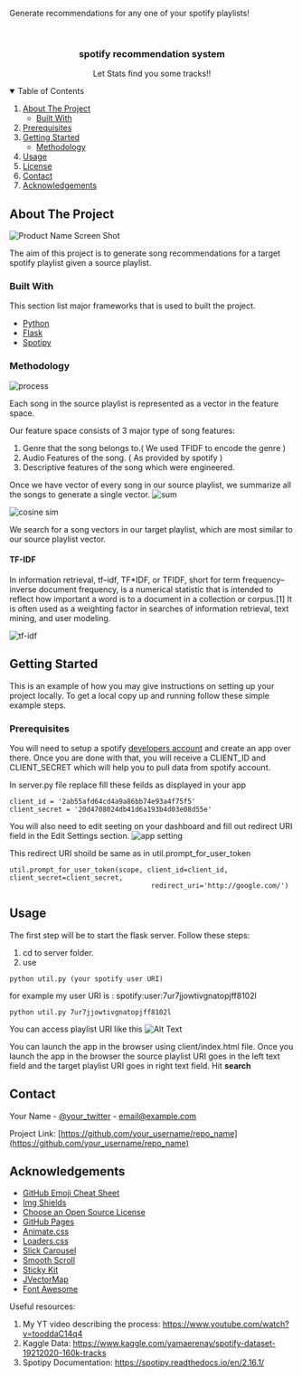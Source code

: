 Generate recommendations for any one of your spotify playlists!

<!-- PROJECT SHIELDS -->
<!--
*** I'm using markdown "reference style" links for readability.
*** Reference links are enclosed in brackets [ ] instead of parentheses ( ).
*** See the bottom of this document for the declaration of the reference variables
*** for contributors-url, forks-url, etc. This is an optional, concise syntax you may use.
*** https://www.markdownguide.org/basic-syntax/#reference-style-links
-->


<!-- PROJECT LOGO -->
<br />
<p align="center">

  <h3 align="center">spotify recommendation system</h3>

  <p align="center">
    Let Stats find you some tracks!!
  </p>
</p>



<!-- TABLE OF CONTENTS -->
<details open="open">
  <summary>Table of Contents</summary>
  <ol>
    <li>
      <a href="#about-the-project">About The Project</a>
      <ul>
        <li><a href="#built-with">Built With</a></li>
      </ul>
    </li>
    <li><a href="#prerequisites">Prerequisites</a></li>
    <li>
      <a href="#getting-started">Getting Started</a>
      <ul>
        <li><a href="#Methodology">Methodology</a></li>
      </ul>
    </li>
    <li><a href="#usage">Usage</a></li>
    <li><a href="#license">License</a></li>
    <li><a href="#contact">Contact</a></li>
    <li><a href="#acknowledgements">Acknowledgements</a></li>
  </ol>
</details>



<!-- ABOUT THE PROJECT -->
## About The Project

![Product Name Screen Shot][product-screenshot]

The aim of this project is to generate song recommendations for a target spotify playlist given a source playlist.

### Built With

This section list major frameworks that is used to built the project.
* [Python](https://getbootstrap.com)
* [Flask](https://jquery.com)
* [Spotipy](https://laravel.com)

### Methodology
![process][methodology-0]

Each song in the source playlist is represented as a vector in the feature space. 

Our feature space consists of 3 major type of song features:

1. Genre that the song belongs to.( We used TFIDF to encode the genre )
2. Audio Features of the song. ( As provided by spotify )
3. Descriptive features of the song which were engineered.

Once we have vector of every song in our source playlist, we summarize all the songs to generate a single vector.
![sum][methodology-3]

![cosine sim][methodology-1]

We search for a song vectors in our target playlist, which are most similar to our source playlist vector.

#### TF-IDF
In information retrieval, tf–idf, TF*IDF, or TFIDF, short for term frequency–inverse document frequency, is a numerical statistic that is intended to reflect how important a word is to a document in a collection or corpus.[1] It is often used as a weighting factor in searches of information retrieval, text mining, and user modeling.

![tf-idf][methodology-2]


<!-- GETTING STARTED -->
## Getting Started

This is an example of how you may give instructions on setting up your project locally.
To get a local copy up and running follow these simple example steps.

### Prerequisites

You will need to setup a spotify [developers account](https://developer.spotify.com) and create an app over there. Once you are done with that, you will receive a CLIENT_ID and CLIENT_SECRET which will help you to pull data from spotify account. 

In server.py file replace fill these feilds as displayed in your app 
```
client_id = '2ab55afd64cd4a9a86bb74e93a4f75f5'
client_secret = '20d4708024db41d6a193b4d03e08d55e'
```
You will also need to edit seeting on your dashboard and fill out redirect URI field in the Edit Settings section.
![app setting][setting-screenshot]

This redirect URI shoild be same as in util.prompt_for_user_token
```
util.prompt_for_user_token(scope, client_id=client_id, client_secret=client_secret,
                                   redirect_uri='http://google.com/')
```

<!-- USAGE EXAMPLES -->
## Usage

The first step will be to start the flask server. Follow these steps:

1. cd to server folder.
2. use 
```
python util.py (your spotify user URI)
```
for example my user URI is : spotify:user:7ur7jjowtivgnatopjff8102l

```
python util.py 7ur7jjowtivgnatopjff8102l
```
You can access playlist URI like this
![Alt Text](https://media.giphy.com/media/rEq1P8mItXXtMGqJ1W/giphy.gif)

You can launch the app in the browser using client/index.html file. Once you launch the app in the browser the source playlist URI goes in the left text field and the target playlist URI goes in right text field. Hit **search**


<!-- CONTACT -->
## Contact

Your Name - [@your_twitter](https://twitter.com/your_username) - email@example.com

Project Link: [https://github.com/your_username/repo_name](https://github.com/your_username/repo_name)



<!-- ACKNOWLEDGEMENTS -->
## Acknowledgements
* [GitHub Emoji Cheat Sheet](https://www.webpagefx.com/tools/emoji-cheat-sheet)
* [Img Shields](https://shields.io)
* [Choose an Open Source License](https://choosealicense.com)
* [GitHub Pages](https://pages.github.com)
* [Animate.css](https://daneden.github.io/animate.css)
* [Loaders.css](https://connoratherton.com/loaders)
* [Slick Carousel](https://kenwheeler.github.io/slick)
* [Smooth Scroll](https://github.com/cferdinandi/smooth-scroll)
* [Sticky Kit](http://leafo.net/sticky-kit)
* [JVectorMap](http://jvectormap.com)
* [Font Awesome](https://fontawesome.com)





<!-- MARKDOWN LINKS & IMAGES -->
<!-- https://www.markdownguide.org/basic-syntax/#reference-style-links -->
[license-shield]: https://img.shields.io/github/license/othneildrew/Best-README-Template.svg?style=for-the-badge
[license-url]: https://github.com/othneildrew/Best-README-Template/blob/master/LICENSE.txt
[linkedin-shield]: https://img.shields.io/badge/-LinkedIn-black.svg?style=for-the-badge&logo=linkedin&colorB=555
[linkedin-url]: https://linkedin.com/in/othneildrew
[product-screenshot]: images/product.png
[setting-screenshot]: images/app_setting.png
[methodology-1]: images/cosine_sim_2.png
[methodology-0]: images/process_2.png
[methodology-2]: images/tfidf_4.png
[methodology-3]: images/summarization_2.png


Useful resources:
1. My YT video describing the process: https://www.youtube.com/watch?v=tooddaC14q4
2. Kaggle Data: https://www.kaggle.com/yamaerenay/spotify-dataset-19212020-160k-tracks
3. Spotipy Documentation: https://spotipy.readthedocs.io/en/2.16.1/
